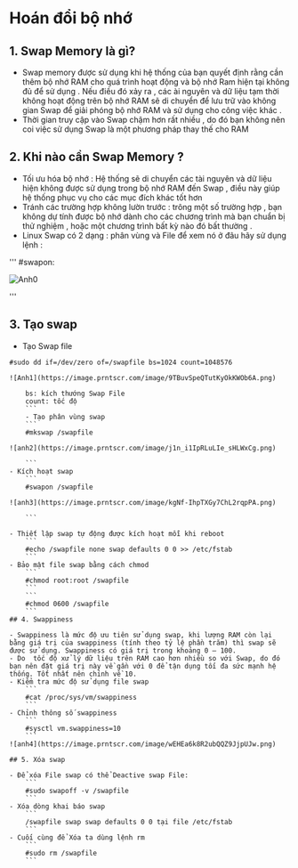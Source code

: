 # Hoán đổi bộ nhớ

## 1. Swap Memory là gì?
- Swap memory được sử dụng khi hệ thống của bạn quyết định rằng cần thêm bộ nhớ RAM cho quá trình hoạt động và bộ nhớ Ram hiện tại không đủ để sử dụng . Nếu điều đó xảy ra , các ài nguyên và dữ liệu tạm thời không hoạt động trên bộ nhớ RAM sẽ di chuyển để lưu trữ vào không gian Swap để giải phóng bộ nhớ RAM và sử dụng cho công việc khác .
- Thời gian truy cập vào Swap chậm hơn rất nhiều , do đó bạn không nên coi việc sử dụng Swap là một phương pháp thay thế cho RAM
## 2. Khi nào cần Swap Memory ?
- Tối ưu hóa bộ nhớ : Hệ thống sẽ di chuyển các tài nguyên và dữ liệu hiện không được sử dụng trong bộ nhớ RAM đến Swap , điều này giúp hệ thống phục vụ cho các mục đích khác tốt hơn
- Tránh các trường hợp không lườn trước : trông một số trường hợp , bạn không dự tính được bộ nhớ dành cho các chương trình mà bạn chuẩn bị thử nghiệm , hoặc một chương trình bất kỳ nào đó bất thường .
- Linux Swap có 2 dạng : phân vùng và File để xem nó ở đâu hãy sử dụng lệnh :
 
 '''
  #swapon:

 ![Anh0](https://image.prntscr.com/image/G6UJR1sHShOqED9kqGUg5A.png)

 '''

## 3. Tạo swap
- Tạo Swap file 
```
#sudo dd if=/dev/zero of=/swapfile bs=1024 count=1048576

![Anh1](https://image.prntscr.com/image/9TBuvSpeQTutKyOkKWOb6A.png)

    bs: kích thướng Swap File
    count: tốc độ
    ```
    - Tạo phân vùng swap
    ```
    #mkswap /swapfile

![anh2](https://image.prntscr.com/image/j1n_i1IpRLuLIe_sHLWxCg.png)

    ```
- Kích hoạt swap
    ```
    #swapon /swapfile

![anh3](https://image.prntscr.com/image/kgNf-IhpTXGy7ChL2rqpPA.png)

    ```

- Thiết lập swap tự động được kích hoạt mỗi khi reboot
    ```
    #echo /swapfile none swap defaults 0 0 >> /etc/fstab
    ```
- Bảo mật file swap bằng cách chmod
    ```
    #chmod root:root /swapfile
    ```
    ```
    #chmod 0600 /swapfile
    ```
## 4. Swappiness

- Swappiness là mức độ ưu tiên sử dụng swap, khi lượng RAM còn lại bằng giá trị của swappiness (tính theo tỷ lệ phần trăm) thì swap sẽ được sử dụng. Swappiness có giá trị trong khoảng 0 – 100.
- Do  tốc độ xử lý dữ liệu trên RAM cao hơn nhiều so với Swap, do đó bạn nên đặt giá trị này về gần với 0 để tận dụng tối đa sức mạnh hệ thống. Tốt nhất nên chỉnh về 10.
- Kiểm tra mức độ sử dụng file swap
    ```
    #cat /proc/sys/vm/swappiness
    ```
- Chỉnh thông số swappiness
    ```
    #sysctl vm.swappiness=10
    ```
![anh4](https://image.prntscr.com/image/wEHEa6k8R2ubQQZ9JjpUJw.png)

## 5. Xóa swap

- Để xóa File swap có thể Deactive swap File:
    ```
    #sudo swapoff -v /swapfile
    ```
- Xóa dòng khai báo swap
    ```
    /swapfile swap swap defaults 0 0 tại file /etc/fstab
    ```
- Cuối cùng để Xóa ta dùng lệnh rm
    ```
    #sudo rm /swapfile
    ```


 